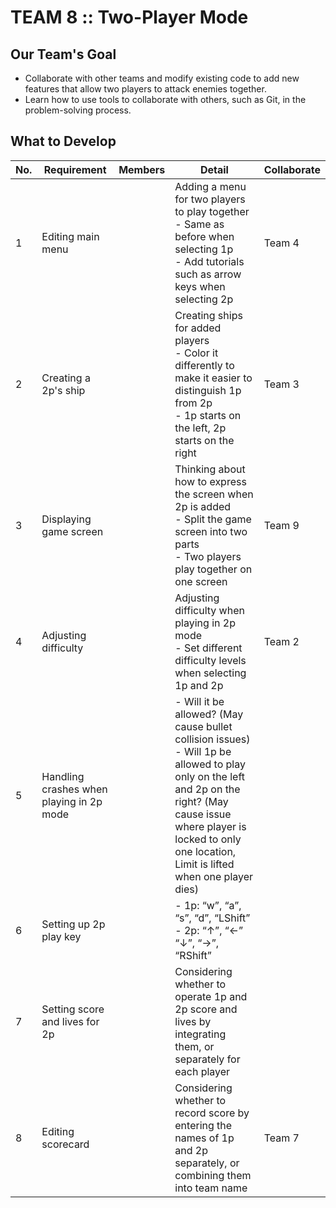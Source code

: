 # TEAM 8 :: Two-Player Mode

## Our Team's Goal
- Collaborate with other teams and modify existing code to add new features that allow two players to attack enemies together.
- Learn how to use tools to collaborate with others, such as Git, in the problem-solving process.

## What to Develop
| No. | Requirement                              | Members           | Detail                                                                                                                                                                                                                                | Collaborate |
|-----|------------------------------------------|-------------------|---------------------------------------------------------------------------------------------------------------------------------------------------------------------------------------------------------------------------------------|-------------|
| 1   | Editing main menu                        |                   | Adding a menu for two players to play together<br/> - Same as before when selecting 1p<br/> - Add tutorials such as arrow keys when selecting 2p                                                                                      | Team 4      |
| 2   | Creating a 2p's ship                     |                   | Creating ships for added players<br/> - Color it differently to make it easier to distinguish 1p from 2p<br/> - 1p starts on the left, 2p starts on the right                                                                         | Team 3      |
| 3   | Displaying game screen                   |                   | Thinking about how to express the screen when 2p is added<br/> - Split the game screen into two parts<br/> - Two players play together on one screen                                                                                  | Team 9      |
| 4   | Adjusting difficulty                     |                   | Adjusting difficulty when playing in 2p mode<br/> - Set different difficulty levels when selecting 1p and 2p                                                                                                                          | Team 2      |
| 5   | Handling crashes when playing in 2p mode |                   | - Will it be allowed? (May cause bullet collision issues)<br/> - Will 1p be allowed to play only on the left and 2p on the right? (May cause issue where player is locked to only one location, Limit is lifted when one player dies) |             |
| 6   | Setting up 2p play key                   |                   | - 1p: “w”, “a”, “s”, “d”, “LShift”<br/> - 2p: “↑”, “←” “↓”, “→”, “RShift”                                                                                                                                                             |             |
| 7   | Setting score and lives for 2p           |                   | Considering whether to operate 1p and 2p score and lives by integrating them, or separately for each player                                                                                                                           |             |
| 8   | Editing scorecard                        |                   | Considering whether to record score by entering the names of 1p and 2p separately, or combining them into team name                                                                                                                   | Team 7      |